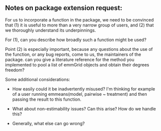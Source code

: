 ## Notes on package extension request:

For us to incorporate a function in the package, we need to be convinced that (1) it is useful to more than a very narrow group of users, and (2) that we thoroughly understand its underpinnings.

For (1), can you describe how broadly such a function might be used?

Point (2) is especially important, because any questions about the use of the function, or any bug reports, come to us, the maintainers of the package. can you give a literature reference for the method you implemented to pool a list of emmGrid objects and obtain their degrees freedom?

Some additional considerations:

- How easily could it be inadvertently misused? I'm thinking for example of a user running emmeans(model, pairwise ~ treatment) and then passing the result to this function.

- What about non-estimability issues? Can this arise? How do we handle this? 

- Generally, what else can go wrong?
